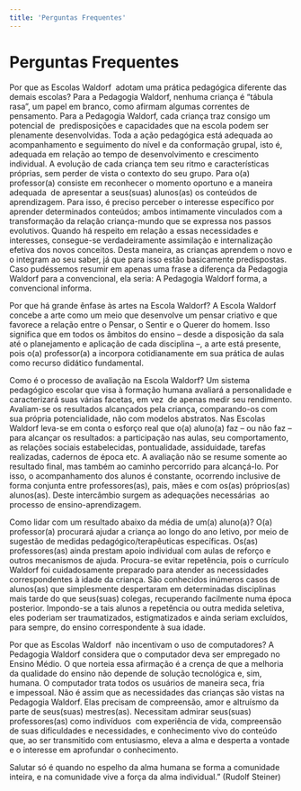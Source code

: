 ```yaml
---
title: 'Perguntas Frequentes'
---
```


# Perguntas Frequentes

Por que as Escolas Waldorf  adotam uma prática pedagógica diferente das demais escolas?
Para a Pedagogia Waldorf, nenhuma criança é “tábula rasa”, um papel em branco, como afirmam algumas correntes de pensamento. Para a Pedagogia Waldorf, cada criança traz consigo um potencial de  predisposições e capacidades que na escola podem ser plenamente desenvolvidas. Toda a ação pedagógica está adequada ao acompanhamento e seguimento do nível e da conformação grupal, isto é, adequada em relação ao tempo de desenvolvimento e crescimento individual. A evolução de cada criança tem seu ritmo e características próprias, sem perder de vista o contexto do seu grupo. Para o(a) professor(a) consiste em reconhecer o momento oportuno e a maneira adequada  de apresentar a seus(suas) alunos(as) os conteúdos de aprendizagem. Para isso, é preciso perceber o interesse específico por aprender determinados conteúdos; ambos intimamente vinculados com a transformação da relação criança-mundo que se expressa nos passos evolutivos. Quando há respeito em relação a essas necessidades e interesses, consegue-se verdadeiramente assimilação e internalização efetiva dos novos conceitos. Desta maneira, as crianças aprendem o novo e o integram ao seu saber, já que para isso estão basicamente predispostas. Caso pudéssemos resumir em apenas uma frase a diferença da Pedagogia Waldorf para a convencional, ela seria: A Pedagogia Waldorf forma, a convencional informa.

Por que há grande ênfase às artes na Escola Waldorf?
A Escola Waldorf  concebe a arte como um meio que desenvolve um pensar criativo e que favorece a relação entre o Pensar, o Sentir e o Querer do homem. Isso significa que em todos os âmbitos do ensino – desde a disposição da sala até o planejamento e aplicação de cada disciplina –, a arte está presente, pois o(a) professor(a) a incorpora cotidianamente em sua prática de aulas como recurso didático fundamental.

Como é o processo de avaliação na Escola Waldorf?
Um sistema pedagógico escolar que visa à formação humana avaliará a personalidade e caracterizará suas várias facetas, em vez  de apenas medir seu rendimento. Avaliam-se os resultados alcançados pela criança, comparando-os com sua própria potencialidade, não com modelos abstratos. Nas Escolas Waldorf leva-se em conta o esforço real que o(a) aluno(a) faz – ou não faz – para alcançar os resultados: a participação nas aulas, seu comportamento, as relações sociais estabelecidas, pontualidade, assiduidade, tarefas realizadas, cadernos de época etc. A avaliação não se resume somente ao resultado final, mas também ao caminho percorrido para alcançá-lo. Por isso, o acompanhamento dos alunos é constante, ocorrendo inclusive de forma conjunta entre professores(as), pais, mães e com os(as) próprios(as) alunos(as). Deste intercâmbio surgem as adequações necessárias  ao processo de ensino-aprendizagem.

Como lidar com um resultado abaixo da média de um(a) aluno(a)?
O(a) professor(a) procurará ajudar a criança ao longo do ano letivo, por meio de sugestão de medidas pedagógico/terapêuticas específicas. Os(as) professores(as) ainda prestam apoio individual com aulas de reforço e outros mecanismos de ajuda. Procura-se evitar repetência, pois o currículo Waldorf foi cuidadosamente preparado para atender as necessidades  correspondentes à idade da criança. São conhecidos inúmeros casos de alunos(as) que simplesmente despertaram em determinadas disciplinas mais tarde do que seus(suas) colegas, recuperando facilmente numa época posterior. Impondo-se a tais alunos a repetência ou outra medida seletiva, eles poderiam ser traumatizados, estigmatizados e ainda seriam excluídos, para sempre, do ensino correspondente à sua idade.

Por que as Escolas Waldorf  não incentivam o uso de computadores?
A Pedagogia Waldorf considera que o computador deva ser empregado no Ensino Médio. O que norteia essa afirmação é a crença de que a melhoria da qualidade do ensino não depende de solução tecnológica e, sim, humana. O computador trata todos os usuários de maneira seca, fria e impessoal. Não é assim que as necessidades das crianças são vistas na Pedagogia Waldorf. Elas precisam de compreensão, amor e altruísmo da parte de seus(suas) mestres(as). Necessitam admirar seus(suas) professores(as) como indivíduos  com experiência de vida, compreensão de suas dificuldades e necessidades, e conhecimento vivo do conteúdo que, ao ser transmitido com entusiasmo, eleva a alma e desperta a vontade e o interesse em aprofundar o conhecimento.

Salutar só é quando no espelho da alma humana
se forma a comunidade inteira,
e na comunidade vive a força da alma individual.”
(Rudolf Steiner)
